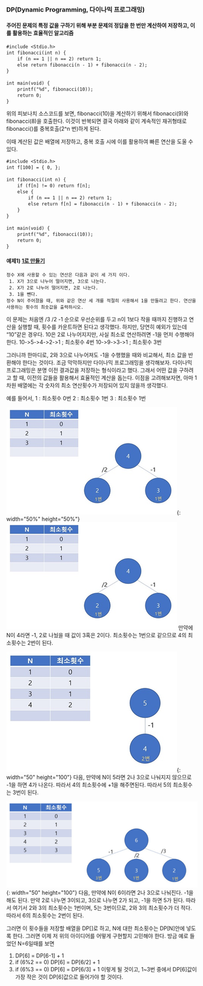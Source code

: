 ### DP(Dynamic Programming, 다이나믹 프로그래밍)
#### 주어진 문제의 특정 값을 구하기 위해 부분 문제의 정답을 한 번만 계산하여 저장하고, 이를 활용하는 효율적인 알고리즘

    #include <Stdio.h>
    int fibonacci(int n) {
    	if (n == 1 || n == 2) return 1;
    	else return fibonacci(n - 1) + fibonacci(n - 2);
    }

    int main(void) {
	    printf("%d", fibonacci(10));
	    return 0;
    }
    
위의 피보나치 소스코드를 보면, fibonacci(10)을 계산하기 위해서 fibonacci(9)와 fibonacci(8)을 호출한다. 
이것이 반복되면 결국 아래와 같이 계속적인 재귀형태로 fibonacci()를 중복호출(2^n 번)하게 된다.

이때 계산된 값은 배열에 저장하고, 중복 호출 시에 이를 활용하여 빠른 연산을 도울 수 있다.

    #include <Stdio.h>
    int f[100] = { 0, };

    int fibonacci(int n) {
    	if (f[n] != 0) return f[n];
    	else {
	    	if (n == 1 || n == 2) return 1;
    		else return f[n] = fibonacci(n - 1) + fibonacci(n - 2);
    	}
    }

    int main(void) {
    	printf("%d", fibonacci(10));
    	return 0;
    }


#### 예제1) [1로 만들기](https://www.acmicpc.net/problem/1463)
    정수 X에 사용할 수 있는 연산은 다음과 같이 세 가지 이다.
     1. X가 3으로 나누어 떨어지면, 3으로 나눈다.
     2. X가 2로 나누어 떨어지면, 2로 나눈다.
     3. 1을 뺀다.
    정수 N이 주어졌을 때, 위와 같은 연산 세 개를 적절히 사용해서 1을 만들려고 한다. 연산을 사용하는 횟수의 최솟값을 출력하시오.

이 문제는 처음엔 /3 /2 -1 순으로 우선순위를 두고 n이 1보다 작을 때까지 진행하고 연산을 실행할 때, 횟수를 카운트하면 된다고 생각했다.
하지만, 당연히 예외가 있는데 “10”같은 경우다. 10은 2로 나누어지지만, 사실 최소로 연산하려면 -1을 먼저 수행해야 한다.
10->5->4->2->1 ; 최소횟수 4번
10->9->3->1 ; 최소횟수 3번

그러니까 한마디로, 2와 3으로 나누어져도 -1을 수행했을 때와 비교해서, 최소 값을 반환해야 한다는 것이다. 조금 막막하지만 다이나믹 프로그래밍을 생각해보자.
다이나믹 프로그래밍은 분명 이전 결과값을 저장하는 형식이라고 했다. 그래서 어떤 값을 구하려고 할 때, 이전의 값들을 활용해서 효율적인 계산을 돕는다. 이점을 고려해보자면, 아마 1차원 배열에는 각 숫자의 최소 연산횟수가 저장되어 있지 않을까 생각했다.

예를 들어서,
1 : 최소횟수 0번
2 : 최소횟수 1번
3 : 최소횟수 1번

![title](./img/1.jpg){: width="50%" height="50%"}
![이미지이름](./img/1.jpg)
만약에 N이 4라면 -1, 2로 나눴을 때 값이 3혹은 2이다. 최소횟수는 1번으로 같으므로 4의 최소횟수는 2번이 된다.

![이미지이름](./img/2.jpg){: width="50" height="100"}
다음, 만약에 N이 5라면 2나 3으로 나눠지지 않으므로 -1을 하면 4가 나온다. 따라서 4의 최소횟수에 +1을 해주면된다. 따라서 5의 최소횟수는 3번이 된다.

![이미지이름](./img/3.jpg){: width="50" height="100"}
다음, 만약에 N이 6이라면 2나 3으로 나눠진다. -1을 해도 된다. 만약 2로 나누면 3이되고, 3으로 나누면 2가 되고, -1을 하면 5가 된다. 따라서 여기서 2와 3의 최소횟수는 1번이며, 5는 3번이므로, 2와 3의 최소횟수가 더 적다. 따라서 6의 최소횟수는 2번이 된다.

그러면 이 횟수들을 저장할 배열을 DP[]로 하고, N에 대한 최소횟수는 DP[N]안에 넣도록 한다. 그러면 이제 저 위의 아이디어를 어떻게 구현할지 고민해야 한다. 방금 예로 들었던 N=6일때를 보면
1) DP[6] = DP[6-1] + 1 
2) if (6%2 == 0) DP[6] = DP[6/2] + 1
3) if (6%3 == 0) DP[6] = DP[6/3] + 1
이렇게 될 것이고, 1~3번 중에서 DP[6]값이 가장 작은 것이 DP[6]값으로 들어가야 할 것이다.
